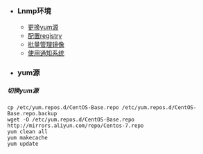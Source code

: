 + ### Lnmp环境 
    + [更换yum源](#yum源)
    + [配置registry](#配置文件管理私有仓库)
    + [批量管理镜像](#批量管理镜像)
    + [使用通知系统](#使用通知系统)
+ ### yum源
##### 切换yum源
```
cp /etc/yum.repos.d/CentOS-Base.repo /etc/yum.repos.d/CentOS-Base.repo.backup
wget -O /etc/yum.repos.d/CentOS-Base.repo http://mirrors.aliyun.com/repo/Centos-7.repo
yum clean all
yum makecache
yum update
```